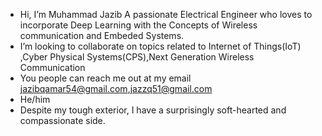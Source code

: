 - Hi, I’m Muhammad Jazib A passionate Electrical Engineer who loves to incorporate Deep Learning with the Concepts of Wireless communication and Embeded Systems.
- I’m looking to collaborate on topics related to Internet of Things(IoT) ,Cyber Physical Systems(CPS),Next Generation Wireless Communication
- You people can reach me out at my email jazibqamar54@gmail.com,jazzq51@gmail.com
- He/him
- Despite my tough exterior, I have a surprisingly soft-hearted and compassionate side.







<!---
jazzq11/jazzq11 is a ✨ special ✨ repository because its `README.md` (this file) appears on your GitHub profile.
You can click the Preview link to take a look at your changes.
--->
